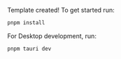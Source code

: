 Template created! To get started run:
```bash
pnpm install
```


For Desktop development, run:
```bash
pnpm tauri dev
```
